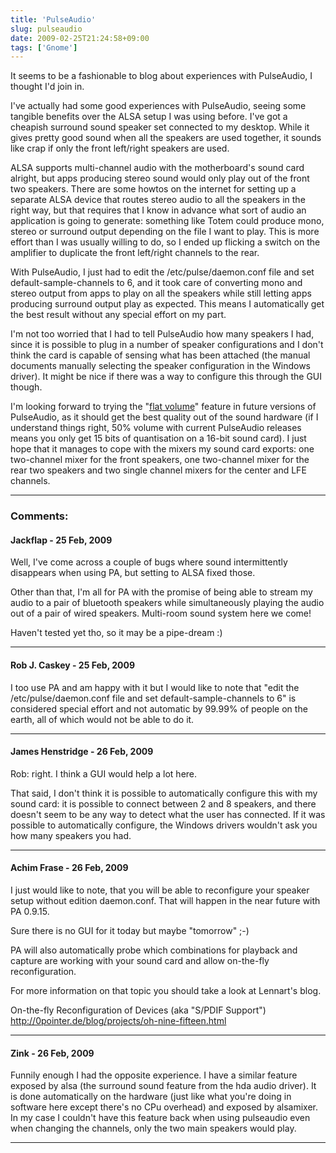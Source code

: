 ```yaml
---
title: 'PulseAudio'
slug: pulseaudio
date: 2009-02-25T21:24:58+09:00
tags: ['Gnome']
---
```


It seems to be a fashionable to blog about experiences with PulseAudio,
I thought I\'d join in.

I\'ve actually had some good experiences with PulseAudio, seeing some
tangible benefits over the ALSA setup I was using before. I\'ve got a
cheapish surround sound speaker set connected to my desktop. While it
gives pretty good sound when all the speakers are used together, it
sounds like crap if only the front left/right speakers are used.

ALSA supports multi-channel audio with the motherboard\'s sound card
alright, but apps producing stereo sound would only play out of the
front two speakers. There are some howtos on the internet for setting
up a separate ALSA device that routes stereo audio to all the speakers
in the right way, but that requires that I know in advance what sort of
audio an application is going to generate: something like Totem could
produce mono, stereo or surround output depending on the file I want to
play. This is more effort than I was usually willing to do, so I ended
up flicking a switch on the amplifier to duplicate the front left/right
channels to the rear.

With PulseAudio, I just had to edit the /etc/pulse/daemon.conf file and
set default-sample-channels to 6, and it took care of converting mono
and stereo output from apps to play on all the speakers while still
letting apps producing surround output play as expected. This means I
automatically get the best result without any special effort on my part.

I\'m not too worried that I had to tell PulseAudio how many speakers I
had, since it is possible to plug in a number of speaker configurations
and I don\'t think the card is capable of sensing what has been attached
(the manual documents manually selecting the speaker configuration in
the Windows driver). It might be nice if there was a way to configure
this through the GUI though.

I\'m looking forward to trying the \"[flat
volume](http://0pointer.de/blog/projects/oh-nine-fifteen.html)\" feature
in future versions of PulseAudio, as it should get the best quality out
of the sound hardware (if I understand things right, 50% volume with
current PulseAudio releases means you only get 15 bits of quantisation
on a 16-bit sound card). I just hope that it manages to cope with the
mixers my sound card exports: one two-channel mixer for the front
speakers, one two-channel mixer for the rear two speakers and two single
channel mixers for the center and LFE channels.

---
### Comments:
#### Jackflap - <time datetime="2009-02-25 23:42:58">25 Feb, 2009</time>

Well, I\'ve come across a couple of bugs where sound intermittently
disappears when using PA, but setting to ALSA fixed those.

Other than that, I\'m all for PA with the promise of being able to
stream my audio to a pair of bluetooth speakers while simultaneously
playing the audio out of a pair of wired speakers. Multi-room sound
system here we come!

Haven\'t tested yet tho, so it may be a pipe-dream :)

---
#### Rob J. Caskey - <time datetime="2009-02-25 23:47:40">25 Feb, 2009</time>

I too use PA and am happy with it but I would like to note that \"edit
the /etc/pulse/daemon.conf file and set default-sample-channels to 6\"
is considered special effort and not automatic by 99.99% of people on
the earth, all of which would not be able to do it.

---
#### James Henstridge - <time datetime="2009-02-26 00:16:55">26 Feb, 2009</time>

Rob: right. I think a GUI would help a lot here.

That said, I don\'t think it is possible to automatically configure this
with my sound card: it is possible to connect between 2 and 8 speakers,
and there doesn\'t seem to be any way to detect what the user has
connected. If it was possible to automatically configure, the Windows
drivers wouldn\'t ask you how many speakers you had.

---
#### Achim Frase - <time datetime="2009-02-26 00:40:56">26 Feb, 2009</time>

I just would like to note, that you will be able to reconfigure your
speaker setup without edition daemon.conf.
That will happen in the near future with PA 0.9.15.

Sure there is no GUI for it today but maybe \"tomorrow\" ;-)

PA will also automatically probe which combinations for playback and
capture are working with your sound card and allow on-the-fly
reconfiguration.

For more information on that topic you should take a look at Lennart\'s
blog.

On-the-fly Reconfiguration of Devices (aka \"S/PDIF Support\")
http://0pointer.de/blog/projects/oh-nine-fifteen.html

---
#### Zink - <time datetime="2009-02-26 02:24:28">26 Feb, 2009</time>

Funnily enough I had the opposite experience. I have a similar feature
exposed by alsa (the surround sound feature from the hda audio driver).
It is done automatically on the hardware (just like what you\'re doing
in software here except there\'s no CPu overhead) and exposed by
alsamixer. In my case I couldn\'t have this feature back when using
pulseaudio even when changing the channels, only the two main speakers
would play.

---
